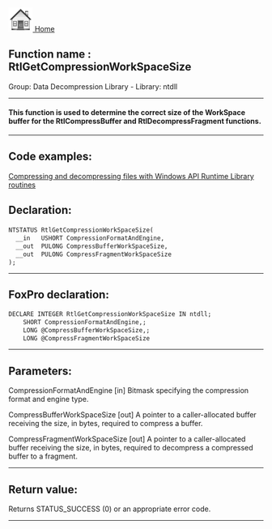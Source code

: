 [<img src="../../images/home.png"> Home ](https://github.com/VFPX/Win32API)  

## Function name : RtlGetCompressionWorkSpaceSize
Group: Data Decompression Library - Library: ntdll    
***  


#### This function is used to determine the correct size of the WorkSpace buffer for the RtlCompressBuffer and RtlDecompressFragment functions.
***  


## Code examples:
[Compressing and decompressing files with Windows API Runtime Library routines](../../samples/sample_568.md)  

## Declaration:
```foxpro  
NTSTATUS RtlGetCompressionWorkSpaceSize(
  __in   USHORT CompressionFormatAndEngine,
  __out  PULONG CompressBufferWorkSpaceSize,
  __out  PULONG CompressFragmentWorkSpaceSize
);  
```  
***  


## FoxPro declaration:
```foxpro  
DECLARE INTEGER RtlGetCompressionWorkSpaceSize IN ntdll;
	SHORT CompressionFormatAndEngine,;
	LONG @CompressBufferWorkSpaceSize,;
	LONG @CompressFragmentWorkSpaceSize  
```  
***  


## Parameters:
CompressionFormatAndEngine [in]
Bitmask specifying the compression format and engine type.

CompressBufferWorkSpaceSize [out]
A pointer to a caller-allocated buffer receiving the size, in bytes, required to compress a buffer.

CompressFragmentWorkSpaceSize [out]
A pointer to a caller-allocated buffer receiving the size, in bytes, required to decompress a compressed buffer to a fragment.  
***  


## Return value:
Returns STATUS_SUCCESS (0) or an appropriate error code.  
***  

